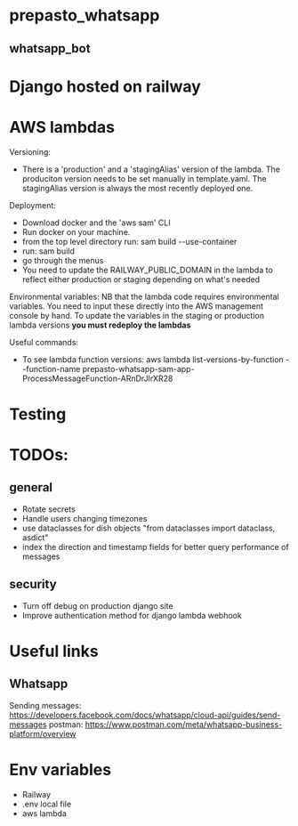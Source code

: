 # prepasto_whatsapp
## whatsapp_bot

# Django hosted on railway

# AWS lambdas
Versioning:
- There is a 'production' and a 'stagingAlias' version of the lambda. The produciton version needs to be set manually in template.yaml. The stagingAlias version is always the most recently deployed one.

Deployment: 
- Download docker and the 'aws sam' CLI
- Run docker on your machine. 
- from the top level directory run: sam build --use-container
- run: sam build
- go through the menus
- You need to update the RAILWAY_PUBLIC_DOMAIN in the lambda to reflect either production or staging depending on what's needed

Environmental variables: NB that the lambda code requires environmental variables. You need to input these directly into the AWS management console by hand. To update the variables in the staging or production lambda versions **you must redeploy the lambdas**

Useful commands:
- To see lambda function versions:
aws lambda list-versions-by-function --function-name prepasto-whatsapp-sam-app-ProcessMessageFunction-ARnDrJlrXR28

# Testing

# TODOs:
## general
- Rotate secrets
- Handle users changing timezones
- use dataclasses for dish objects "from dataclasses import dataclass, asdict"
- index the direction and timestamp fields for better query performance of messages

## security
- Turn off debug on production django site
- Improve authentication method for django lambda webhook

# Useful links
## Whatsapp
Sending messages: https://developers.facebook.com/docs/whatsapp/cloud-api/guides/send-messages
postman: https://www.postman.com/meta/whatsapp-business-platform/overview

# Env variables
- Railway
- .env local file
- aws lambda